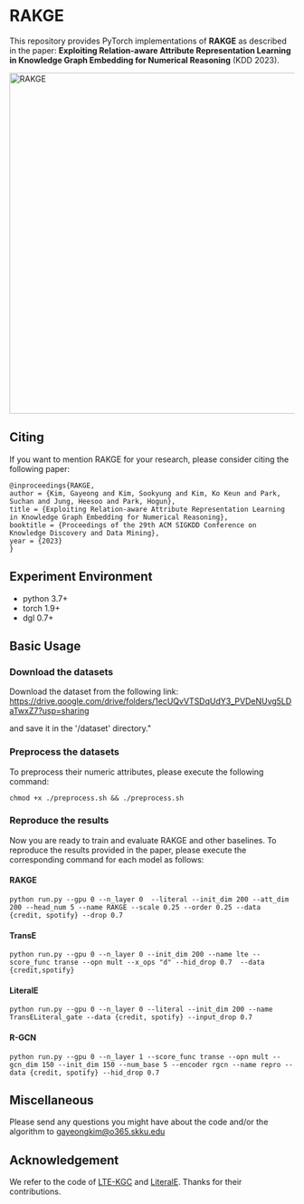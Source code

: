 # RAKGE
This repository provides PyTorch implementations of **RAKGE** as described in the paper: **Exploiting Relation-aware Attribute Representation Learning in Knowledge Graph Embedding for Numerical Reasoning** (KDD 2023).


<img width="602" alt="RAKGE" src="https://github.com/learndatalab/RAKGE/assets/116534675/a94d2b69-4c32-48be-aff9-d75c25f5073e">

## Citing
If you want to mention RAKGE for your research, please consider citing the following paper:

    @inproceedings{RAKGE,
    author = {Kim, Gayeong and Kim, Sookyung and Kim, Ko Keun and Park, Suchan and Jung, Heesoo and Park, Hogun},
    title = {Exploiting Relation-aware Attribute Representation Learning in Knowledge Graph Embedding for Numerical Reasoning},
    booktitle = {Proceedings of the 29th ACM SIGKDD Conference on Knowledge Discovery and Data Mining},
    year = {2023}
    }



## Experiment Environment
- python 3.7+
- torch 1.9+
- dgl 0.7+ 


## Basic Usage
### Download the datasets
Download the dataset from the following link: 
    https://drive.google.com/drive/folders/1ecUQvVTSDqUdY3_PVDeNUvg5LDaTwxZ7?usp=sharing

and save it in the '/dataset' directory."

### Preprocess the datasets
To preprocess their numeric attributes, please execute the following command:

    chmod +x ./preprocess.sh && ./preprocess.sh

### Reproduce the results
Now you are ready to train and evaluate RAKGE and other baselines. To reproduce the results provided in the paper, please execute the corresponding command for each model as follows:

#### RAKGE
    python run.py --gpu 0 --n_layer 0  --literal --init_dim 200 --att_dim 200 --head_num 5 --name RAKGE --scale 0.25 --order 0.25 --data {credit, spotify} --drop 0.7 

#### TransE
    python run.py --gpu 0 --n_layer 0 --init_dim 200 --name lte --score_func transe --opn mult --x_ops "d" --hid_drop 0.7  --data {credit,spotify}
    
#### LiteralE
    python run.py --gpu 0 --n_layer 0 --literal --init_dim 200 --name TransELiteral_gate --data {credit, spotify} --input_drop 0.7 

#### R-GCN
    python run.py --gpu 0 --n_layer 1 --score_func transe --opn mult --gcn_dim 150 --init_dim 150 --num_base 5 --encoder rgcn --name repro --data {credit, spotify} --hid_drop 0.7







## Miscellaneous
Please send any questions you might have about the code and/or the algorithm to gayeongkim@o365.skku.edu



## Acknowledgement
We refer to the code of [LTE-KGC](https://github.com/MIRALab-USTC/GCN4KGC) and [LiteralE](https://github.com/SmartDataAnalytics/LiteralE). Thanks for their contributions.
